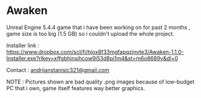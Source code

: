 # Awaken
Unreal Engine 5.4.4 game that i have been working on for past 2 months , game size is too big (1.5 GB) so i couldn't upload the whole project.

Installer link : https://www.dropbox.com/scl/fi/hjox8f33mgfapqzjnvte3/Awaken-1.1.0-Installer.exe?rlkey=xffgbhjnsjhcow9i53d8pi1m4&st=m6o8689v&dl=0

Contact : andrijanstanisic321@gmail.com

NOTE : Pictures shown are bad quality .png images because of low-budget PC that i own, game itself features way better graphics.
